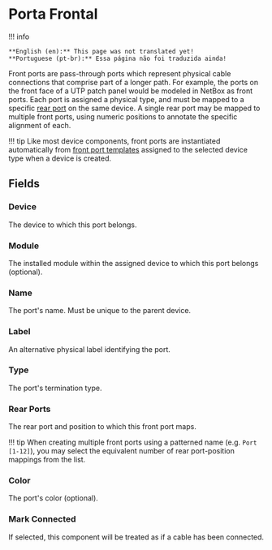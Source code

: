 # Porta Frontal

!!! info

    **English (en):** This page was not translated yet!
    **Portuguese (pt-br):** Essa página não foi traduzida ainda!

Front ports are pass-through ports which represent physical cable connections that comprise part of a longer path. For example, the ports on the front face of a UTP patch panel would be modeled in NetBox as front ports. Each port is assigned a physical type, and must be mapped to a specific [rear port](./rearport.md) on the same device. A single rear port may be mapped to multiple front ports, using numeric positions to annotate the specific alignment of each.

!!! tip
    Like most device components, front ports are instantiated automatically from [front port templates](./frontporttemplate.md) assigned to the selected device type when a device is created.

## Fields

### Device

The device to which this port belongs.

### Module

The installed module within the assigned device to which this port belongs (optional).

### Name

The port's name. Must be unique to the parent device.

### Label

An alternative physical label identifying the port.

### Type

The port's termination type.

### Rear Ports

The rear port and position to which this front port maps.

!!! tip
    When creating multiple front ports using a patterned name (e.g. `Port [1-12]`), you may select the equivalent number of rear port-position mappings from the list.

### Color

The port's color (optional).

### Mark Connected

If selected, this component will be treated as if a cable has been connected.